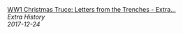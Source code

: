 <!--2024-07-21 00:21:39-->
<div class="yb">
  <a class="nodecor" href="/index.html?istoriya/ww1_christmas_truce_letters_from_the_trenches_-_extra_history_-_part_2">
    <img class="preview" data-videoid="9Pey-HmXGfs" src="https://i.ytimg.com/vi/9Pey-HmXGfs/hqdefault.jpg" align="middle" alt="">
  </a>
  <div class="inlbl text">
    <a class="nodecor" href="/index.html?istoriya/ww1_christmas_truce_letters_from_the_trenches_-_extra_history_-_part_2">WW1 Christmas Truce: Letters from the Trenches - Extra...</a><br>
    <i class="smaller2">Extra History</i><br>
    <i class="smaller3">2017-12-24</i>
  </div>
</div>
